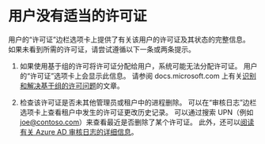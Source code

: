  <properties 
    pageTitle="A user doesn't have the right licenses"
    description="用户没有适当的许可证"
    service="microsoft.aad"
    resource="Microsoft_AAD_IAM"
    authors="piotrci"
    displayOrder="1771"
    supportTopicIds=""
    selfHelpType="resource"
    resourceTags="licensing_overview"
    productPesIds=""
    cloudEnvironments="public"
 />


# <a name="a-user-doesnt-have-the-right-licenses"></a>用户没有适当的许可证

用户的“许可证”边栏选项卡上提供了有关该用户的许可证及其状态的完整信息。 如果未看到所需的许可证，请尝试遵循以下一条或两条提示。

1. 如果使用基于组的许可将许可证分配给用户，系统可能无法分配许可证。 用户的“许可证”选项卡上会显示此信息。 请参阅 docs.microsoft.com 上有关[识别和解决基于组的许可问题](https://docs.microsoft.com/azure/active-directory/active-directory-licensing-group-problem-resolution-azure-portal)的文章。

2. 检查该许可证是否未其他管理员或租户中的进程删除。 可以在“审核日志”边栏选项卡上查看租户中发生的许可证更改历史记录。[](https://portal.azure.com/#blade/Microsoft_AAD_IAM/LicensesMenuBlade/Audit) 可以通过搜索 UPN（例如 joe@contoso.com）来查看最近是否删除了某个许可证。 此外，还可以[阅读有关 Azure AD 审核日志的详细信息](https://docs.microsoft.com/azure/active-directory/active-directory-reporting-audit-events)。



